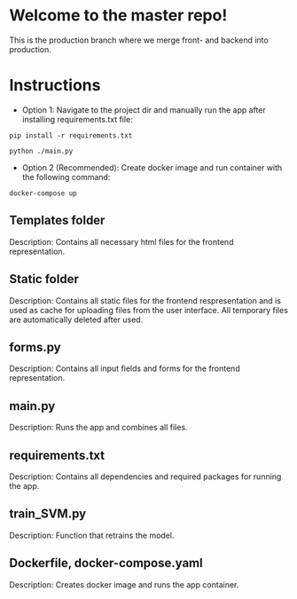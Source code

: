 # Welcome to the master repo!

This is the production branch where we merge front- and backend into production.

# Instructions 
* Option 1: Navigate to the project dir and manually run the app after installing requirements.txt file:
```
pip install -r requirements.txt
```
```
python ./main.py
```

* Option 2 (Recommended): Create docker image and run container with the following command:
```
docker-compose up
```

## Templates folder

Description: Contains all necessary html files for the frontend representation.

## Static folder

Description: Contains all static files for the frontend respresentation and is used as cache for uploading files from the user interface. All temporary files are automatically deleted after used.

## forms.py

Description: Contains all input fields and forms for the frontend representation.

## main.py

Description: Runs the app and combines all files.


## requirements.txt

Description: Contains all dependencies and required packages for running the app. 

## train_SVM.py 

Description: Function that retrains the model. 

## Dockerfile, docker-compose.yaml

Description: Creates docker image and runs the app container. 





